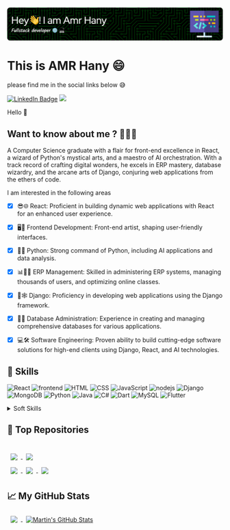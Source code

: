 ![Header](./github-header-image.png)

# This is AMR Hany 😄
please find me in the social links below 😅

[![LinkedIn Badge](https://img.shields.io/badge/LinkedIn-Profile-informational?style=flat&logo=linkedin&logoColor=white&color=0D76A8)](https://www.linkedin.com/in/amr-hany-mahdy/)
![](https://komarev.com/ghpvc/?username=amrhany20&style=flat-square&color=blueviolet)

Hello 👋

## Want to know about me ? 🏋🏽👦

A Computer Science graduate with a flair for front-end excellence in React, a wizard of Python's mystical arts, and a maestro of AI orchestration.
With a track record of crafting digital wonders, he excels in ERP mastery, database wizardry, and the arcane arts of Django, conjuring web applications from the ethers of code.

I am interested in the following areas 

- [x] 😎🌐 React: Proficient in building dynamic web applications with React for an enhanced user experience.
- [x] 🖥️🎨 Frontend Development: Front-end artist, shaping user-friendly interfaces.
- [x] 🐍🤖 Python: Strong command of Python, including AI applications and data analysis.
- [x] 📊👨‍💼 ERP Management: Skilled in administering ERP systems, managing thousands of users, and optimizing online classes.
- [x] 🎩🕸️ Django: Proficiency in developing web applications using the Django framework.
- [X] 📂💽 Database Administration: Experience in creating and managing comprehensive databases for various applications.
- [X] 💻🛠️ Software Engineering: Proven ability to build cutting-edge software solutions for high-end clients using Django, React, and AI technologies.




## 🐙 Skills

![React](https://img.shields.io/badge/React-informational?style=flat&logo=react&logoColor=white&color=4AB197)
![frontend](https://img.shields.io/badge/Frontend-informational?style=flat&logo=frontend&logoColor=white&color=4AB197)
![HTML](https://img.shields.io/badge/HTML-informational?style=flat&logo=html5&logoColor=white&color=4AB197)
![CSS](https://img.shields.io/badge/CSS-informational?style=flat&logo=css3&logoColor=white&color=4AB197)
![JavaScript](https://img.shields.io/badge/JavaScript-informational?style=flat&logo=javascript&logoColor=white&color=4AB197)
![nodejs](https://img.shields.io/badge/Node.js-informational?style=flat&logo=node.js&logoColor=white&color=4AB197)
![Django](https://img.shields.io/badge/Django-informational?style=flat&logo=django&logoColor=white&color=4AB197)
![MongoDB](https://img.shields.io/badge/MongoDB-informational?style=flat&logo=mongodb&logoColor=white&color=4AB197)
![Python](https://img.shields.io/badge/Python-informational?style=flat&logo=python&logoColor=white&color=4AB197)
![Java](https://img.shields.io/badge/Java-informational?style=flat&logo=java&logoColor=white&color=4AB197)
![C#](https://img.shields.io/badge/C%23-informational?style=flat&logo=c-sharp&logoColor=white&color=4AB197)
![Dart](https://img.shields.io/badge/Dart-informational?style=flat&logo=dart&logoColor=white&color=4AB197)
![MySQL](https://img.shields.io/badge/MySQL-informational?style=flat&logo=mysql&logoColor=white&color=4AB197)
![Flutter](https://img.shields.io/badge/Flutter-informational?style=flat&logo=flutter&logoColor=white&color=4AB197)



<details>
<summary>Soft Skills</summary>
<br>
  
![Research](https://img.shields.io/badge/Research-informational?style=flat&color=4AB197)
![Effective Listening](https://img.shields.io/badge/Effective%20Listening-informational?style=flat&color=4AB197)
![Team Player](https://img.shields.io/badge/Team%20Player-informational?style=flat&color=4AB197)
![Adaptability](https://img.shields.io/badge/Adaptability-informational?style=flat&color=4AB197)
![Time Management](https://img.shields.io/badge/Time%20Management-informational?style=flat&color=4AB197)
![Problem Solving](https://img.shields.io/badge/Problem%20Solving-informational?style=flat&color=4AB197)
![Critical Thinking](https://img.shields.io/badge/Critical%20Thinking-informational?style=flat&color=4AB197)


</details>


## 📌 Top Repositories
<br>

<a href="https://github.com/amrhany20/Straticore">
  <img align="center" style="margin:0.5rem" src="https://github-readme-stats.vercel.app/api/pin/?username=amrhany20&repo=Straticore&title_color=ffffff&text_color=c9cacc&icon_color=4AB197&bg_color=1A2B34" />
</a>
<a href="https://github.com/amrhany20/Keeper">
  <img align="center" style="margin:0.5rem" src="https://github-readme-stats.vercel.app/api/pin/?username=amrhany20&repo=Keeper&title_color=ffffff&text_color=c9cacc&icon_color=4AB197&bg_color=1A2B34" />
</a>
<br>
<a href="https://github.com/amrhany20/Bloggy">
  <img align="center" style="margin:0.5rem" src="https://github-readme-stats.vercel.app/api/pin/?username=amrhany20&repo=Bloggy&title_color=ffffff&text_color=c9cacc&icon_color=4AB197&bg_color=1A2B34" />
</a>
<a href="https://github.com/amrhany20/ScandiwebSimpleStore">
  <img align="center" style="margin:0.5rem" src="https://github-readme-stats.vercel.app/api/pin/?username=amrhany20&repo=ScandiwebSimpleStore&title_color=ffffff&text_color=c9cacc&icon_color=4AB197&bg_color=1A2B34" />
</a>

<a href="https://github.com/amrhany20/Blog-Website">
  <img align="center" style="margin:0.5rem" src="https://github-readme-stats.vercel.app/api/pin/?username=amrhany20&repo=Blog-Website&title_color=ffffff&text_color=c9cacc&icon_color=4AB197&bg_color=1A2B34" />
</a>

## 📈 My GitHub Stats

<a href="https://github.com/amrhany20">
  <img align="center" style="margin:0.5rem" src="https://github-readme-stats.vercel.app/api/top-langs/?username=amrhany20&hide=html,css&title_color=ffffff&text_color=c9cacc&icon_color=4AB197&bg_color=1A2B34" />
</a>

<a href="https://github.com/amrhany20">
  <img align="center" style="margin:0.5rem" src="https://github-readme-stats.vercel.app/api?username=amrhany20&show_icons=true&count_private=true&title_color=ffffff&text_color=c9cacc&icon_color=4AB097&bg_color=1A2B34" alt="Martin's GitHub Stats" />
</a>
